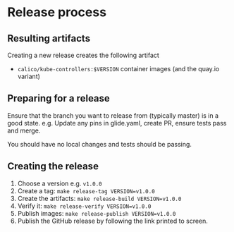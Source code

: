 # Release process

## Resulting artifacts
Creating a new release creates the following artifact
* `calico/kube-controllers:$VERSION` container images (and the quay.io variant)

## Preparing for a release
Ensure that the branch you want to release from (typically master) is in a good state.
e.g. Update any pins in glide.yaml, create PR, ensure tests pass and merge.

You should have no local changes and tests should be passing.

## Creating the release
1. Choose a version e.g. `v1.0.0`
1. Create a tag: `make release-tag VERSION=v1.0.0`
1. Create the artifacts: `make release-build VERSION=v1.0.0`
1. Verify it: `make release-verify VERSION=v1.0.0`
1. Publish images: `make release-publish VERSION=v1.0.0`
1. Publish the GitHub release by following the link printed to screen.

